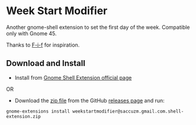# Week Start Modifier
Another gnome-shell extension to set the first day of the week.
Compatible only with Gnome 45.

Thanks to [F-i-f](https://github.com/F-i-f/weeks-start-on-monday) for inspiration.

## Download and Install

- Install from [Gnome Shell Extension official page](https://extensions.gnome.org/extension/6382/week-start-modifier)

OR

- Download the [zip file](https://github.com/saccuz/week-start-modifier/releases/download/stable/weekstartmodifier@saccuzm.gmail.com.shell-extension.zip)
from the GitHub [releases page](https://github.com/saccuz/week-start-modifier/releases) and run:

``` shell
gnome-extensions install weekstartmodifier@saccuzm.gmail.com.shell-extension.zip
```